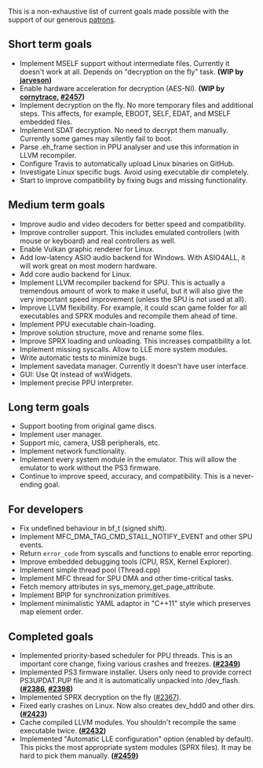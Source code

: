 This is a non-exhaustive list of current goals made possible with the support of our generous [patrons](https://www.patreon.com/Nekotekina).

## Short term goals
* Implement MSELF support without intermediate files. Currently it doesn't work at all. Depends on "decryption on the fly" task. **(WIP by [jarveson](https://github.com/jarveson))**
* Enable hardware acceleration for decryption (AES-NI). **(WIP by [cornytrace](https://github.com/cornytrace), [#2457](https://github.com/RPCS3/rpcs3/pull/2457))**
* Implement decryption on the fly. No more temporary files and additional steps. This affects, for example, EBOOT, SELF, EDAT, and MSELF embedded files.
* Implement SDAT decryption. No need to decrypt them manually. Currently some games may silently fail to boot.
* Parse .eh_frame section in PPU analyser and use this information in LLVM recompiler.
* Configure Travis to automatically upload Linux binaries on GitHub.
* Investigate Linux specific bugs. Avoid using executable dir completely.
* Start to improve compatibility by fixing bugs and missing functionality.

## Medium term goals
* Improve audio and video decoders for better speed and compatibility.
* Improve controller support. This includes emulated controllers (with mouse or keyboard) and real controllers as well.
* Enable Vulkan graphic renderer for Linux.
* Add low-latency ASIO audio backend for Windows. With ASIO4ALL, it will work great on most modern hardware.
* Add core audio backend for Linux.
* Implement LLVM recompiler backend for SPU. This is actually a tremendous amount of work to make it useful, but it will also give the very important speed improvement (unless the SPU is not used at all).
* Improve LLVM flexibility. For example, it could scan game folder for all executables and SPRX modules and recompile them ahead of time.
* Implement PPU executable chain-loading.
* Improve solution structure, move and rename some files.
* Improve SPRX loading and unloading. This increases compatibility a lot.
* Implement missing syscalls. Allow to LLE more system modules.
* Write automatic tests to minimize bugs.
* Implement savedata manager. Currently it doesn't have user interface.
* GUI: Use Qt instead of wxWidgets.
* Implement precise PPU interpreter.

## Long term goals
* Support booting from original game discs.
* Implement user manager.
* Support mic, camera, USB peripherals, etc.
* Implement network functionality.
* Implement every system module in the emulator. This will allow the emulator to work without the PS3 firmware.
* Continue to improve speed, accuracy, and compatibility. This is a never-ending goal.

## For developers
* Fix undefined behaviour in bf_t (signed shift).
* Implement MFC_DMA_TAG_CMD_STALL_NOTIFY_EVENT and other SPU events.
* Return `error_code` from syscalls and functions to enable error reporting.
* Improve embedded debugging tools (CPU, RSX, Kernel Explorer).
* Implement simple thread pool (Thread.cpp)
* Implement MFC thread for SPU DMA and other time-critical tasks.
* Fetch memory attributes in sys_memory_get_page_attribute.
* Implement BPIP for synchronization primitives.
* Implement minimalistic YAML adaptor in "C++11" style which preserves map element order.


## Completed goals
* Implemented priority-based scheduler for PPU threads. This is an important core change, fixing various crashes and freezes. **([#2349](https://github.com/RPCS3/rpcs3/pull/2349))**
* Implemented PS3 firmware installer. Users only need to provide correct PS3UPDAT.PUP file and it is automatically unpacked into /dev_flash. **([#2386](https://github.com/RPCS3/rpcs3/pull/2386), [#2398](https://github.com/RPCS3/rpcs3/pull/2398))**
* Implemented SPRX decryption on the fly ([#2367](https://github.com/RPCS3/rpcs3/pull/2367)).
* Fixed early crashes on Linux. Now also creates dev_hdd0 and other dirs. **([#2423](https://github.com/RPCS3/rpcs3/pull/2423))**
* Cache compiled LLVM modules. You shouldn't recompile the same executable twice. **([#2432](https://github.com/RPCS3/rpcs3/pull/2432))**
* Implemented "Automatic LLE configuration" option (enabled by default). This picks the most appropriate system modules (SPRX files). It may be hard to pick them manually. **([#2459](https://github.com/RPCS3/rpcs3/pull/2459))**